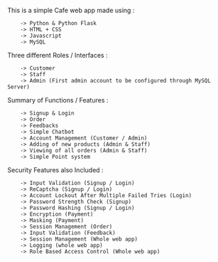 This is a simple Cafe web app made using :

        -> Python & Python Flask
        -> HTML + CSS
        -> Javascript 
        -> MySQL 

Three different Roles / Interfaces :

        -> Customer
        -> Staff
        -> Admin (First admin account to be configured through MySQL Server)

Summary of Functions / Features : 

        -> Signup & Login
        -> Order
        -> Feedbacks
        -> Simple Chatbot
        -> Account Management (Customer / Admin)
        -> Adding of new products (Admin & Staff)
        -> Viewing of all orders (Admin & Staff)
        -> Simple Point system

Security Features also Included :

        -> Input Validation (Signup / Login)
        -> ReCaptcha (Signup / Login)
        -> Account Lockout After Multiple Failed Tries (Login)
        -> Password Strength Check (Signup)
        -> Password Hashing (Signup / Login)
        -> Encryption (Payment)
        -> Masking (Payment)
        -> Session Management (Order)
        -> Input Validation (Feedback)
        -> Session Management (Whole web app)
        -> Logging (whole web app)
        -> Role Based Access Control (Whole web app)
